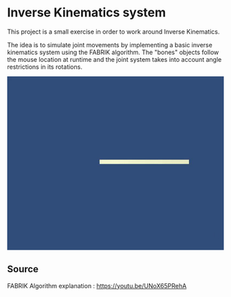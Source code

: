 # Inverse Kinematics system

This project is a small exercise in order to work around Inverse Kinematics.

The idea is to simulate joint movements by implementing a basic inverse kinematics system using the FABRIK algorithm.
The "bones" objects follow the mouse location at runtime and the joint system takes into account angle restrictions in its rotations.

![anim](https://github.com/vclimpont/animation-simulation/blob/main/Images/anim.gif)

## Source 

FABRIK Algorithm explanation : https://youtu.be/UNoX65PRehA
